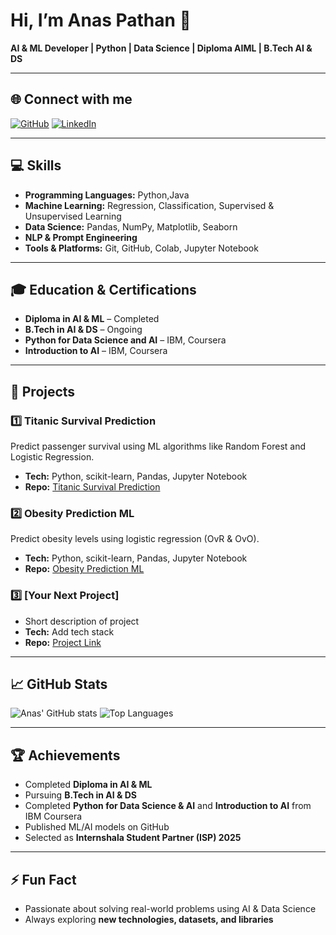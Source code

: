 # Hi, I’m Anas Pathan 👋
**AI & ML Developer | Python | Data Science | Diploma AIML | B.Tech AI & DS**

---

## 🌐 Connect with me
[![GitHub](https://img.shields.io/badge/GitHub-181717?style=for-the-badge&logo=github&logoColor=white)](https://github.com/pathananas2007)
[![LinkedIn](https://img.shields.io/badge/LinkedIn-0077B5?style=for-the-badge&logo=linkedin&logoColor=white)](https://www.linkedin.com/in/anas-pathan-91a6b3368/)

---

## 💻 Skills
- **Programming Languages:** Python,Java  
- **Machine Learning:** Regression, Classification, Supervised & Unsupervised Learning   
- **Data Science:** Pandas, NumPy, Matplotlib, Seaborn  
- **NLP & Prompt Engineering**  
- **Tools & Platforms:** Git, GitHub, Colab, Jupyter Notebook  

---

## 🎓 Education & Certifications
- **Diploma in AI & ML** – Completed  
- **B.Tech in AI & DS** – Ongoing  
- **Python for Data Science and AI** – IBM, Coursera  
- **Introduction to AI** – IBM, Coursera  

---

## 🚀 Projects

### 1️⃣ Titanic Survival Prediction
Predict passenger survival using ML algorithms like Random Forest and Logistic Regression.  
- **Tech:** Python, scikit-learn, Pandas, Jupyter Notebook  
- **Repo:** [Titanic Survival Prediction](https://github.com/pathananas2007/Titanic_Survival_Prediction)

### 2️⃣ Obesity Prediction ML
Predict obesity levels using logistic regression (OvR & OvO).  
- **Tech:** Python, scikit-learn, Pandas, Jupyter Notebook  
- **Repo:** [Obesity Prediction ML](https://github.com/pathananas2007/obesity-prediction-ml)

### 3️⃣ [Your Next Project]
- Short description of project  
- **Tech:** Add tech stack  
- **Repo:** [Project Link](#)

---

## 📈 GitHub Stats
![Anas' GitHub stats](https://github-readme-stats.vercel.app/api?username=pathananas2007&show_icons=true&theme=radical)
![Top Languages](https://github-readme-stats.vercel.app/api/top-langs/?username=pathananas2007&layout=compact&theme=radical)

---

## 🏆 Achievements
- Completed **Diploma in AI & ML**  
- Pursuing **B.Tech in AI & DS**  
- Completed **Python for Data Science & AI** and **Introduction to AI** from IBM Coursera  
- Published ML/AI models on GitHub  
- Selected as **Internshala Student Partner (ISP) 2025**

---

## ⚡ Fun Fact
- Passionate about solving real-world problems using AI & Data Science  
- Always exploring **new technologies, datasets, and libraries**

